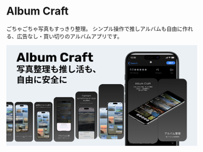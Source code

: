 # Album Craft
ごちゃごちゃ写真もすっきり整理。
シンプル操作で推しアルバムも自由に作れる、広告なし・買い切りのアルバムアプリです。

![トップ画像](./imgs/top_jp.png)
